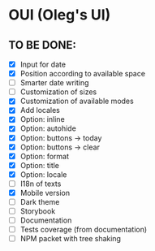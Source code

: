 # OUI (Oleg's UI)

## TO BE DONE:
- [x] Input for date
- [x] Position according to available space
- [ ] Smarter date writing
- [ ] Customization of sizes
- [x] Customization of available modes
- [x] Add locales
- [x] Option: inline
- [x] Option: autohide
- [x] Option: buttons -> today
- [x] Option: buttons -> clear
- [x] Option: format
- [x] Option: title
- [x] Option: locale
- [ ] I18n of texts
- [x] Mobile version
- [ ] Dark theme
- [ ] Storybook
- [ ] Documentation
- [ ] Tests coverage (from documentation)
- [ ] NPM packet with tree shaking